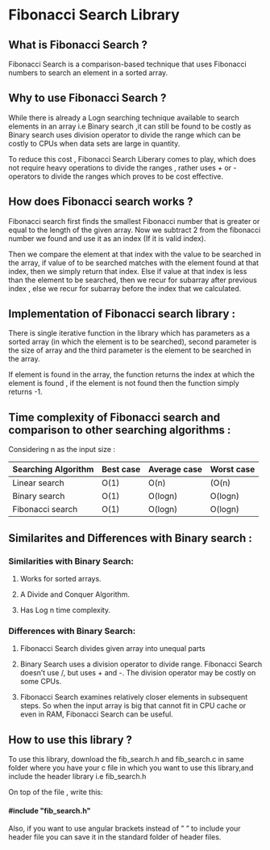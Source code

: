 # Fibonacci Search Library

## What is Fibonacci Search ?
Fibonacci Search is a comparison-based technique that uses Fibonacci numbers to search an element in a sorted array.

## Why to use Fibonacci Search ?
While there is already a Logn searching technique available to search elements in an array i.e Binary search ,it can still be found to be costly as Binary search uses division operator to divide the range which can be costly to CPUs when data sets are large in quantity. 

To reduce this cost , Fibonacci Search Liberary comes to play, which does not require heavy operations to divide the ranges , rather uses + or - operators to divide the ranges which proves to be cost effective.

## How does Fibonacci search works ?
Fibonacci search first finds the smallest Fibonacci number that is greater or equal to the length of the given array. Now we subtract 2 from the fibonacci number we found and use it as an index (If it is valid index). 

Then we compare the element at that index with the value to be searched in the array, if value of to be searched matches with the element found at that index, then we simply return that index. Else if value at that index is less than the element to be searched, then we recur for subarray after previous index , else we recur for subarray before the index that we calculated.

## Implementation of Fibonacci search library :
There is single iterative function in the library which has parameters as a sorted array (in which the element is to be searched), second parameter is the size of array and the third parameter is the element to be searched in the array. 

If element is found in the array, the function returns the index at which the element is found , if the element is not found then the function simply returns -1.

## Time complexity of Fibonacci search and comparison to other searching algorithms :
Considering n as the input size :

Searching Algorithm |Best case  | Average case | Worst case |
------------        | ------------- | ----------------|-------------|
Linear search | O(1)|  O(n)  |(O(n)
Binary search | O(1) | O(logn)|O(logn)|
Fibonacci search | O(1)|O(logn)|O(logn)


## Similarites and Differences with Binary search :
### Similarities with Binary Search:  

 1. Works for sorted arrays.
 
 2. A Divide and Conquer Algorithm.
 
 3. Has Log n time complexity.

### Differences with Binary Search: 

 1. Fibonacci Search divides given array into unequal parts
 
 2. Binary Search uses a division operator to divide range. Fibonacci Search doesn’t use /, but uses + and -. The division operator may be costly on some CPUs.
 
 3. Fibonacci Search examines relatively closer elements in subsequent steps. So when the input array is big that cannot fit in CPU cache or even in RAM, Fibonacci Search can be useful.

## How to use this library ?
To use this library, download the fib_search.h and fib_search.c in same folder where you have your c file in which you want to use this library,and include the header library i.e fib_search.h

On top of the file , write this:

#### #include "fib_search.h"

Also, if you want to use angular brackets instead of ” ” to include your header file you can save it in the standard folder of header files.







